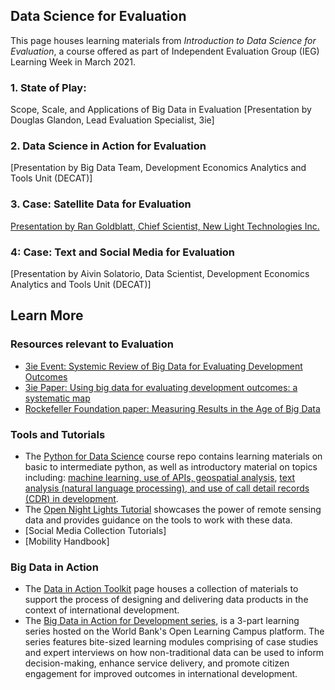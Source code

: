 ## Data Science for Evaluation
This page houses learning materials from *Introduction to Data Science for Evaluation*, a course offered as part of Independent Evaluation Group (IEG) Learning Week in March 2021.

### 1. State of Play: 
Scope, Scale, and Applications of Big Data in Evaluation
[Presentation by Douglas Glandon, Lead Evaluation Specialist, 3ie]

### 2. Data Science in Action for Evaluation 
[Presentation by Big Data Team, Development Economics Analytics and Tools Unit (DECAT)]

### 3. Case: Satellite Data for Evaluation
[Presentation by Ran Goldblatt, Chief Scientist, New Light Technologies Inc.](https://github.com/worldbank/Data_Science_for_Evaluation/raw/gh-pages/docs/downloads/ran_goldblatt.pdf)

### 4: Case: Text and Social Media for Evaluation
[Presentation by Aivin Solatorio, Data Scientist, Development Economics Analytics and Tools Unit (DECAT)]


## Learn More

### Resources relevant to Evaluation
- [3ie Event: Systemic Review of Big Data for Evaluating Development Outcomes](https://www.youtube.com/watch?v=QeocY5OqwBI)
- [3ie Paper: Using big data for evaluating development outcomes:
 a systematic map](https://github.com/worldbank/Data_Science_for_Evaluation/raw/gh-pages/docs/downloads/3ie_paper.docx)
- [Rockefeller Foundation paper: Measuring Results in the Age of Big Data](https://www.rockefellerfoundation.org/wp-content/uploads/Measuring-results-and-impact-in-the-age-of-big-data-by-York-and-Bamberger-March-2020.pdf)

### Tools and Tutorials
- The [Python for Data Science](https://github.com/worldbank/Python-for-Data-Science) course repo contains learning materials on basic to intermediate python, as well as introductory material on topics including: [machine learning, use of APIs, geospatial analysis](https://github.com/worldbank/Python-for-Data-Science/tree/master/July_2019_Poverty_GP/day_3), [text analysis (natural language processing), and use of call detail records (CDR) in development](https://github.com/worldbank/Python-for-Data-Science/tree/master/July_2019_Poverty_GP/day_4). 
- The [Open Night Lights Tutorial](https://worldbank.github.io/OpenNightLights/welcome.html) showcases the power of remote sensing data and provides guidance on the tools to work with these data.
- [Social Media Collection Tutorials]
- [Mobility Handbook]

### Big Data in Action
- The [Data in Action Toolkit](https://worldbank.github.io/Data-in-Action) page houses a collection of materials to support the process of designing and delivering data products in the context of international development. 
- The [Big Data in Action for Development series](https://olc.worldbank.org/content/big-data-action-development), is a 3-part learning series hosted on the World Bank's Open Learning Campus platform. The series features bite-sized learning modules comprising of case studies and expert interviews on how non-traditional data can be used to inform decision-making, enhance service delivery, and promote citizen engagement for improved outcomes in international development.
